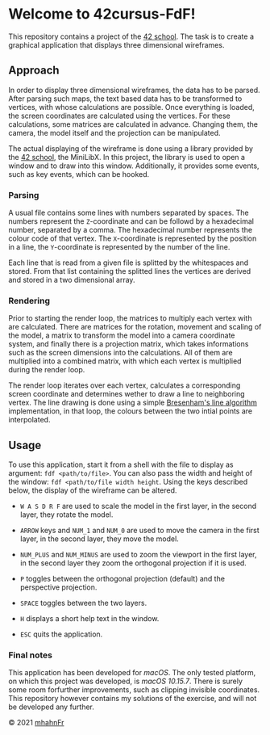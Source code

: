 # Welcome to 42cursus-FdF!
This repository contains a project of the
[42 school](https://www.42heilbronn.de/learncoderepeat). The task is to create
a graphical application that displays three dimensional wireframes.

## Approach
In order to display three dimensional wireframes, the data has to be parsed.
After parsing such maps, the text based data has to be transformed to vertices,
with whose calculations are possible. Once everything is loaded, the screen
coordinates are calculated using the vertices. For these calculations, some
matrices are calculated in advance. Changing them, the camera, the model itself
and the projection can be manipulated.

The actual displaying of the wireframe is done using a library provided by the
[42 school](https://www.42heilbronn.de/learncoderepeat), the MiniLibX. In this project, the library is used to open a
window and to draw into this window. Additionally, it provides some events,
such as key events, which can be hooked.

### Parsing
A usual file contains some lines with numbers separated by spaces. The numbers
represent the ```Z```-coordinate and can be followd by a hexadecimal number,
separated by a comma. The hexadecimal number represents the colour code of that
vertex. The ```X```-coordinate is represented by the position in a line, the
```Y```-coordinate is represented by the number of the line.

Each line that is read from a given file is splitted by the whitespaces and
stored. From that list containing the splitted lines the vertices are derived
and stored in a two dimensional array.

### Rendering
Prior to starting the render loop, the matrices to multiply each vertex with
are calculated. There are matrices for the rotation, movement and scaling of
the model, a matrix to transform the model into a camera coordinate system, and
finally there is a projection matrix, which takes informations such as the
screen dimensions into the calculations. All of them are multiplied into a
combined matrix, with which each vertex is multiplied during the render loop.

The render loop iterates over each vertex, calculates a corresponding screen
coordinate and determines wether to draw a line to neighboring vertex. The line
drawing is done using a simple
[Bresenham's line algorithm](https://en.wikipedia.org/wiki/Bresenham%27s_line_algorithm)
implementation, in that loop, the colours between the two intial points are
interpolated.

## Usage
To use this application, start it from a shell with the file to display as
argument: ```fdf <path/to/file>```. You can also pass the width and height
of the window: ```fdf <path/to/file width height```. Using the keys described
below, the display of the wireframe can be altered.

- ```W A S D R F``` are used to scale the model in the first layer, in the
  second layer, they rotate the model.

- ```ARROW``` keys and ```NUM_1``` and ```NUM_0``` are used to move the camera
  in the first layer, in the second layer, they move the model.

- ```NUM_PLUS``` and ```NUM_MINUS``` are used to zoom the viewport in the first
  layer, in the second layer they zoom the orthogonal projection if it is used.

- ```P``` toggles between the orthogonal projection (default) and the
  perspective projection.

- ```SPACE``` toggles between the two layers.

- ```H``` displays a short help text in the window.

- ```ESC``` quits the application.

### Final notes
This application has been developed for *macOS*. The only tested platform, on
which this project was developed, is *macOS 10.15.7*. There is surely some room
forfurther improvements, such as clipping invisible coordinates. This
repository however contains my solutions of the exercise, and will not be
developed any further.

© 2021 [mhahnFr](https://www.github.com/mhahnFr)
